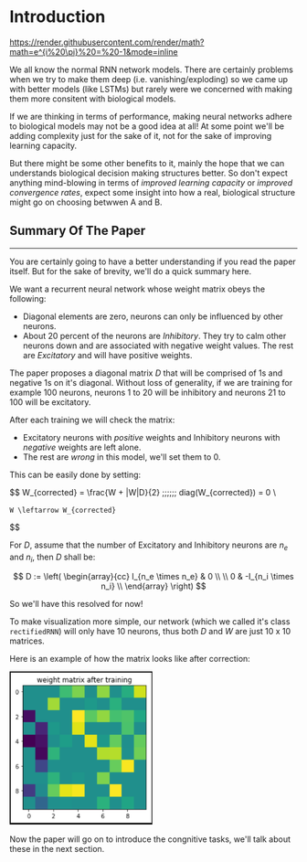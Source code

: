 # Introduction

https://render.githubusercontent.com/render/math?math=e^{i%20\pi}%20=%20-1&mode=inline

We all know the normal RNN network models. There are certainly problems when we try to make them deep (i.e. vanishing/exploding) so we came up with better models (like LSTMs) but rarely were we concerned with making them more consitent with biological models.

If we are thinking in terms of performance, making neural networks adhere to biological models may not be a good idea at all! At some point we'll be adding complexity just for the sake of it, not for the sake of improving learning capacity. 

But there might be some other benefits to it, mainly the hope that we can understands biological decision making structures better. So don't expect anything mind-blowing in terms of *improved learning capacity* or *improved convergence rates*, expect some insight into how a real, biological structure might go on choosing betwwen A and B.

## Summary Of The Paper
---

You are certainly going to have a better understanding if you read the paper itself. But for the sake of brevity, we'll do a quick summary here.

We want a recurrent neural network whose weight matrix obeys the following:
- Diagonal elements are zero, neurons can only be influenced by other neurons.
- About 20 percent of the neurons are *Inhibitory*. They try to calm other neurons down and are associated with negative weight values. The rest are *Excitatory* and will have positive weights.

The paper proposes a diagonal matrix $D$ that will be comprised of 1s and negative 1s on it's diagonal. Without loss of generality, if we are training for example 100 neurons, neurons 1 to 20 will be inhibitory and neurons 21 to 100 will be excitatory. 

After each training we will check the matrix:
- Excitatory neurons with *positive* weights and Inhibitory neurons with *negative* weights are left alone.
- The rest are *wrong* in this model, we'll set them to 0.

This can be easily done by setting:

$$
    W_{corrected} = \frac{W + |W|D}{2} \;\;\;\;\;\; diag(W_{corrected}) = 0 \\

    W \leftarrow W_{corrected}
$$

For $D$, assume that the number of Excitatory and Inhibitory neurons are $n_e$ and $n_i$, then $D$ shall be:

$$
    D := 
    \left(
    \begin{array}{cc}
    I_{n_e \times n_e} & 0 \\
    \\
    0 & -I_{n_i \times n_i} \\
    \end{array} \right)
$$

So we'll have this resolved for now!

To make visualization more simple, our network (which we called it's class `rectifiedRNN`) will only have 10 neurons, thus both $D$ and $W$ are just 10 x 10 matrices.

Here is an example of how the matrix looks like after correction:

<img src=../Results/matrix_parity.PNG width=250>

Now the paper will go on to introduce the congnitive tasks, we'll talk about these in the next section.
